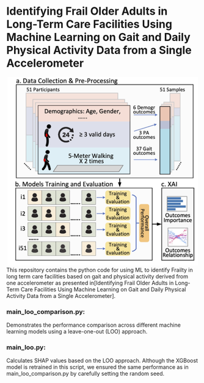 
# Identifying Frail Older Adults in Long-Term Care Facilities Using Machine Learning on Gait and Daily Physical Activity Data from a Single Accelerometer

<div align="center">
  <img src="https://github.com/xzheng93/Frailty_Identification/blob/main/fig/data_pipeline.jpg" alt="Data Pipeline" width="500"/>
</div>
This repository contains the python code for using ML to identify Frailty in long term care facilities based on gait and physical activity derived from one accelerometer as presented in[Identifying Frail Older Adults in Long-Term Care Facilities Using Machine Learning on Gait and Daily Physical Activity Data from a Single Accelerometer].



### main_loo_comparison.py: 
Demonstrates the performance comparison across different machine learning models using a leave-one-out (LOO) approach.

### main_loo.py: 
Calculates SHAP values based on the LOO approach. Although the XGBoost model is retrained in this script, we ensured the same performance as in main_loo_comparison.py by carefully setting the random seed.
